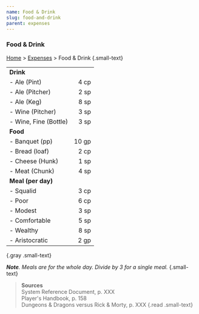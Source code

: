 ```yaml
---
name: Food & Drink
slug: food-and-drink
parent: expenses
---
```

### Food & Drink
[Home](dm-operations-center) > [Expenses](expenses) > Food & Drink {.small-text}

| ||
|:-|-:|
| **Drink**                    ||
| - Ale (Pint)          |  4 cp |
| - Ale (Pitcher)       |  2 sp |
| - Ale (Keg)           |  8 sp |
| - Wine (Pitcher)      |  3 sp |
| - Wine, Fine (Bottle) |  3 sp |
| **Food**                     ||
| - Banquet (pp)        | 10 gp |
| - Bread (loaf)        |  2 cp |
| - Cheese (Hunk)       |  1 sp |
| - Meat (Chunk)        |  4 sp |
| **Meal (per day)**           ||
| - Squalid             |  3 cp |
| - Poor                |  6 cp |
| - Modest              |  3 sp |
| - Comfortable         |  5 sp | 
| - Wealthy             |  8 sp |
| - Aristocratic        |  2 gp |
{.gray .small-text}

***Note**. Meals are for the whole day. Divide by 3 for a single meal.* {.small-text}

> **Sources** <br/>
> System Reference Document, p. XXX<br/>
> Player's Handbook, p. 158<br/>
> Dungeons & Dragons versus Rick & Morty, p. XXX
{.read .small-text}